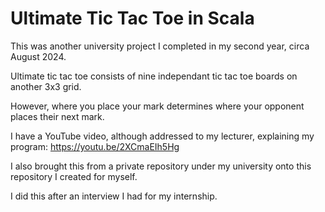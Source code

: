 # Ultimate Tic Tac Toe in Scala

This was another university project I completed in my second year, circa August 2024. 

Ultimate tic tac toe consists of nine independant tic tac toe boards on another 3x3 grid. 

However, where you place your mark determines where your opponent places their next mark. 

I have a YouTube video, although addressed to my lecturer, explaining my program: https://youtu.be/2XCmaEIh5Hg 

I also brought this from a private repository under my university onto this repository I created for myself. 

I did this after an interview I had for my internship. 
